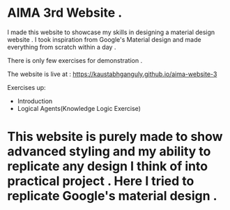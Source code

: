 # AIMA 3rd Website .

I made this website to showcase my skills in designing a material design website .
I took inspiration from Google's Material design and made everything from scratch within a day . 

There is only few exercises for demonstration .

The website is live at : https://kaustabhganguly.github.io/aima-website-3

Exercises up:

- Introduction
- Logical Agents(Knowledge Logic Exercise)

# This website is purely made to show advanced styling and my ability to replicate any design I think of into practical project . Here I tried to replicate Google's material design .
